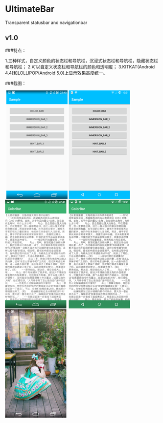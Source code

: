 # UltimateBar
Transparent statusbar and navigationbar

## v1.0

###特点：

1.三种样式，自定义颜色的状态栏和导航栏，沉浸式状态栏和导航栏，隐藏状态栏和导航栏；
2.可以自定义状态栏和导航栏的颜色和透明度；
3.KITKAT(Android 4.4)和LOLLIPOP(Android 5.0)上显示效果高度统一。

###截图：

  <img src="Screenshots/KITKAT_0.png" width="200px"/>
  <img src="Screenshots/LOLLIPOP_0.png" width="200px"/>
  <img src="Screenshots/KITKAT_1.png" width="200px"/>
  <img src="Screenshots/LOLLIPOP_1.png" width="200px"/>
  <img src="Screenshots/KITKAT_2.png" width="200px"/>
